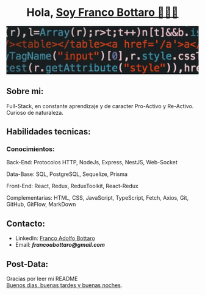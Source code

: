 <h1 align="center"> 
  Hola, <a href="https://www.linkedin.com/in/franco-adolfo-bottaro/">Soy Franco Bottaro 🧑🏻‍💻</a>
</h1>

<img src="./git.jpeg"/>


## Sobre mi:
Full-Stack, en constante aprendizaje y de caracter Pro-Activo y Re-Activo. Curioso de naturaleza.


## Habilidades tecnicas: 
### Conocimientos:
Back-End: Protocolos HTTP, NodeJs, Express, NestJS, Web-Socket

Data-Base: SQL, PostgreSQL, Sequelize, Prisma

Front-End: React, Redux, ReduxToolkit, React-Redux

Complementarias: HTML, CSS, JavaScript, TypeScript, Fetch,  Axios, Git, GitHub, GitFlow, MarkDown
<br/>

## Contacto:
- LinkedIn: [Franco Adolfo Bottaro](https://www.linkedin.com/in/franco-adolfo-bottaro) <br/>
- Email: **_francoabottaro@gmail.com_**

## Post-Data:
Gracias por leer mi README <br/>
[Buenos dias, buenas tardes y buenas noches](https://www.youtube.com/watch?v=QlqKsMxH9pY).
